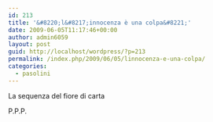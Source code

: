 ```yaml
---
id: 213
title: '&#8220;l&#8217;innocenza è una colpa&#8221;'
date: 2009-06-05T11:17:46+00:00
author: admin6059
layout: post
guid: http://localhost/wordpress/?p=213
permalink: /index.php/2009/06/05/linnocenza-e-una-colpa/
categories:
  - pasolini
---
```

La sequenza del fiore di carta

P.P.P.